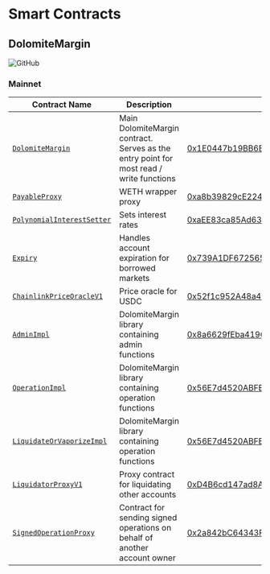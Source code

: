 # Smart Contracts

## DolomiteMargin

<a href='https://github.com/dolomite-exchange/dolomite-margin' style="text-decoration:none;">
  <img src='https://img.shields.io/badge/GitHub-dolomite--exchange%2Fdolomite--margin-lightgrey' alt='GitHub'/>
</a>

### Mainnet

|Contract Name|Description|Address|
|---|---|---|
|[`DolomiteMargin`](https://github.com/dolomite-exchange/dolomite-margin/blob/master/contracts/protocol/DolomiteMargin.sol)|Main DolomiteMargin contract. Serves as the entry point for most read / write functions|[0x1E0447b19BB6EcFdAe1e4AE1694b0C3659614e4e](https://etherscan.io/address/)|
|[`PayableProxy`](https://github.com/dolomite-exchange/dolomite-margin/blob/master/contracts/external/proxies/PayableProxy.sol)|WETH wrapper proxy|[0xa8b39829cE2246f89B31C013b8Cde15506Fb9A76](https://etherscan.io/address/)|
|[`PolynomialInterestSetter`](https://github.com/dolomite-exchange/dolomite-margin/blob/master/contracts/external/interestsetters/PolynomialInterestSetter.sol)|Sets interest rates|[0xaEE83ca85Ad63DFA04993adcd76CB2B3589eCa49](https://etherscan.io/address/)|
|[`Expiry`](https://github.com/dolomite-exchange/dolomite-margin/blob/master/contracts/external/traders/Expiry.sol)|Handles account expiration for borrowed markets|[0x739A1DF6725657f6a16dC2d5519DC36FD7911A12](https://etherscan.io/address/)|
|[`ChainlinkPriceOracleV1`](https://github.com/dolomite-exchange/dolomite-margin/blob/master/contracts/external/oracles/ChainlinkPriceOracleV1.sol)|Price oracle for USDC|[0x52f1c952A48a4588f9ae615d38cfdbf8dF036e60](https://etherscan.io/address/)|
|[`AdminImpl`](https://github.com/dolomite-exchange/dolomite-margin/blob/master/contracts/protocol/impl/AdminImpl.sol)|DolomiteMargin library containing admin functions|[0x8a6629fEba4196E0A61B8E8C94D4905e525bc055](https://etherscan.io/address/)|
|[`OperationImpl`](https://github.com/dolomite-exchange/dolomite-margin/blob/master/contracts/protocol/impl/OperationImpl.sol)|DolomiteMargin library containing operation functions|[0x56E7d4520ABFECf10b38368b00723d9BD3c21ee1](https://etherscan.io/address/)|
|[`LiquidateOrVaporizeImpl`](https://github.com/dolomite-exchange/dolomite-margin/blob/master/contracts/protocol/impl/LiquidateOrVaporizeImpl.sol)|DolomiteMargin library containing operation functions|[0x56E7d4520ABFECf10b38368b00723d9BD3c21ee1](https://etherscan.io/address/)|
|[`LiquidatorProxyV1`](https://github.com/dolomite-exchange/dolomite-margin/blob/master/contracts/external/proxies/LiquidatorProxyV1.sol)|Proxy contract for liquidating other accounts|[0xD4B6cd147ad8A0D5376b6FDBa85fE8128C6f0686](https://etherscan.io/address/)|
|[`SignedOperationProxy`](https://github.com/dolomite-exchange/dolomite-margin/blob/master/contracts/external/proxies/SignedOperationProxy.sol)|Contract for sending signed operations on behalf of another account owner|[0x2a842bC64343FAD4Ec4a8424ba7ff3c0A70b6e55](https://etherscan.io/address/)|